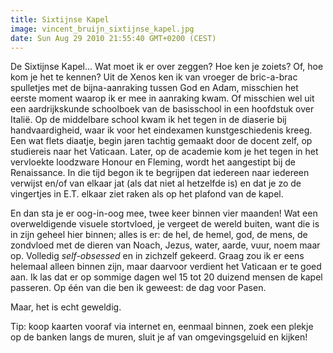 ```yaml
---
title: Sixtijnse Kapel
image: vincent_bruijn_sixtijnse_kapel.jpg
date: Sun Aug 29 2010 21:55:40 GMT+0200 (CEST)
---
```


De Sixtijnse Kapel... Wat moet ik er over zeggen? Hoe ken je zoiets? Of, hoe kom je het te kennen? Uit de Xenos ken ik van vroeger de bric-a-brac spulletjes met de bijna-aanraking tussen God en Adam, misschien het eerste moment waarop ik er mee in aanraking kwam. Of misschien wel uit een aardrijkskunde schoolboek van de basisschool in een hoofdstuk over Italië. Op de middelbare school kwam ik het tegen in de diaserie bij handvaardigheid, waar ik voor het eindexamen kunstgeschiedenis kreeg. Een wat flets diaatje, begin jaren tachtig gemaakt door de docent zelf, op studiereis naar het Vaticaan. Later, op de academie kom je het tegen in het vervloekte loodzware Honour en Fleming, wordt het aangestipt bij de Renaissance. In die tijd begon ik te begrijpen dat iedereen naar iedereen verwijst en/of van elkaar jat (als dat niet al hetzelfde is) en dat je zo de vingertjes in E.T. elkaar ziet raken als op het plafond van de kapel.

En dan sta je er oog-in-oog mee, twee keer binnen vier maanden! Wat een overweldigende visuele stortvloed, je vergeet de wereld buiten, want die is in zijn geheel hier binnen; alles is er: de hel, de hemel, god, de mens, de zondvloed met de dieren van Noach, Jezus, water, aarde, vuur, noem maar op. Volledig <span style="font-style: italic">self-obsessed</span> en in zichzelf gekeerd. Graag zou ik er eens helemaal alleen binnen zijn, maar daarvoor verdient het Vaticaan er te goed aan. Ik las dat er op sommige dagen wel 15 tot 20 duizend mensen de kapel passeren. Op één van die ben ik geweest: de dag voor Pasen.

Maar, het is echt geweldig.

Tip: koop kaarten vooraf via internet en, eenmaal binnen, zoek een plekje op de banken langs de muren, sluit je af van omgevingsgeluid en kijken!
